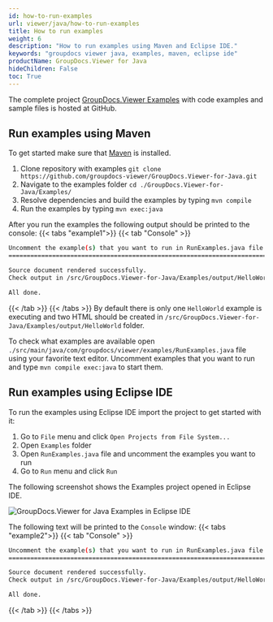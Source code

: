 ```yaml
---
id: how-to-run-examples
url: viewer/java/how-to-run-examples
title: How to run examples
weight: 6
description: "How to run examples using Maven and Eclipse IDE."
keywords: "groupdocs viewer java, examples, maven, eclipse ide"
productName: GroupDocs.Viewer for Java
hideChildren: False
toc: True
---
```


The complete project [GroupDocs.Viewer Examples](https://github.com/groupdocs-viewer/GroupDocs.Viewer-for-Java) with code examples and sample files is hosted at GitHub.

## Run examples using Maven

To get started make sure that [Maven](https://maven.apache.org/download.cgi) is installed.

1. Clone repository with examples `git clone https://github.com/groupdocs-viewer/GroupDocs.Viewer-for-Java.git`
2. Navigate to the examples folder `cd ./GroupDocs.Viewer-for-Java/Examples/`
3. Resolve dependencies and build the examples by typing `mvn compile`
4. Run the examples by typing `mvn exec:java`

After you run the examples the following output should be printed to the console:
{{< tabs "example1">}}
{{< tab "Console" >}}  
```bash
Uncomment the example(s) that you want to run in RunExamples.java file.
=======================================================================

Source document rendered successfully.
Check output in /src/GroupDocs.Viewer-for-Java/Examples/output/HelloWorld

All done.
```
{{< /tab >}}
{{< /tabs >}}
By default there is only one `HelloWorld` example is executing and two HTML should be created in `/src/GroupDocs.Viewer-for-Java/Examples/output/HelloWorld` folder.

To check what examples are available open `./src/main/java/com/groupdocs/viewer/examples/RunExamples.java` file using your favorite text editor. Uncomment examples that you want to run and type `mvn compile exec:java` to start them.

## Run examples using Eclipse IDE

To run the examples using Eclipse IDE import the project to get started with it:

1. Go to `File` menu and click `Open Projects from File System...`
2. Open `Examples` folder
3. Open `RunExamples.java` file and uncomment the examples you want to run
4. Go to `Run` menu and click `Run`

The following screenshot shows the Examples project opened in Eclipse IDE.

![GroupDocs.Viewer for Java Examples in Eclipse IDE](/viewer/java/images/samples_eclipse-viewer.png)

The following text will be printed to the `Console` window:
{{< tabs "example2">}}
{{< tab "Console" >}}
```bash
Uncomment the example(s) that you want to run in RunExamples.java file.
=======================================================================

Source document rendered successfully.
Check output in /src/GroupDocs.Viewer-for-Java/Examples/output/HelloWorld

All done.
```
{{< /tab >}}
{{< /tabs >}}